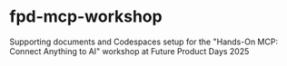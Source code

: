 # fpd-mcp-workshop
Supporting documents and Codespaces setup for the "Hands-On MCP: Connect Anything to AI" workshop at Future Product Days 2025
